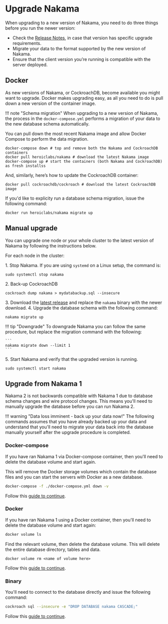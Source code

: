 # Upgrade Nakama

When upgrading to a new version of Nakama, you need to do three things before you run the newer version:

- Check the [Release Notes](https://github.com/heroiclabs/nakama/blob/master/CHANGELOG.md), in case that version has specific upgrade requirements.
- Migrate your data to the format supported by the new version of Nakama.
- Ensure that the client version you’re running is compatible with the server deployed.

## Docker

As new versions of Nakama, or CockroachDB, become available you might want to upgrade. Docker makes upgrading easy, as all you need to do is pull down a new version of the container image.

!!! note "Schema migration"
    When upgrading to a new version of Nakama, the process in the `docker-compose.yml` performs a migration of your data to the new database schema automatically.

You can pull down the most recent Nakama image and allow Docker Compose to perform the data migration.

```shell fct_label="Shell"
docker-compose down # top and remove both the Nakama and CockroachDB containers
docker pull heroiclabs/nakama # download the latest Nakama image
docker-compose up # start the containers (both Nakama and CockroachDB) as fresh installss
```

And, similarly, here’s how to update the CockroachDB container:

```shell fct_label="Shell"
docker pull cockroachdb/cockroach # download the latest CockroachDB image
```

If you'd like to explicity run a database schema migration, issue the following command:

```shell fct_label="Shell"
docker run heroiclabs/nakama migrate up
```

## Manual upgrade

You can upgrade one node or your whole cluster to the latest version of Nakama by following the instructions below.

For each node in the cluster:

1\. Stop Nakama. If you are using `systemd` on a Linux setup, the command is:

```shell
sudo systemctl stop nakama
```

2\. Back-up CockroachDB

```shell
cockroach dump nakama > mydatabackup.sql --insecure
```

3\. Download the [latest release](https://github.com/heroiclabs/nakama/releases/latest) and replace the `nakama` binary with the newer download.
4\. Upgrade the database schema with the following command:

```shell
nakama migrate up
```

!!! tip "Downgrade"
    To downgrade Nakama you can follow the same procedure, but replace the migration command with the following:

    ```
    nakama migrate down --limit 1
    ```

5\. Start Nakama and verify that the upgraded version is running.

```shell
sudo systemctl start nakama
```

## Upgrade from Nakama 1

Nakama 2 is not backwards compatible with Nakama 1 due to database schema changes and wire protocol changes. This means you'll need to manually upgrade the database before you can run Nakama 2.

!!! warning "Data loss imminent - back up your data now!"
    The following commands assumes that you have already backed up your data and understand that you'll need to migrate your data back into the database manually yourself after the upgrade procedure is completed.

### Docker-compose

If you have ran Nakama 1 via Docker-compose container, then you'll need to delete the database volume and start again.

This will remove the Docker storage volumes which contain the database files and you can start the servers with Docker as a new database.

```sh
docker-compose -f ./docker-compose.yml down -v
```

Follow this [guide to continue](install-docker-quickstart.md#using-docker-compose).

### Docker

If you have ran Nakama 1 using a Docker container, then you'll need to delete the database volume and start again:

```sh
docker volume ls
```

Find the relevant volume, then delete the database volume. This will delete the entire database directory, tables and data.

```
docker volume rm <name of volume here>
```

Follow this [guide to continue](install-start-server.md).

### Binary

You'll need to connect to the database directly and issue the following command:

```sh
cockroach sql --insecure -e "DROP DATABASE nakama CASCADE;"
```

Follow this [guide to continue](install-start-server.md).
